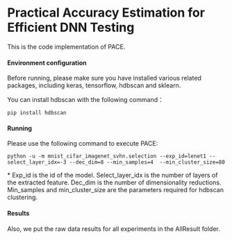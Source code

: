 # Practical Accuracy Estimation for Efficient DNN Testing
This is the code implementation of PACE.

#### Environment configuration
Before running, please make sure you have installed various related packages, including keras, tensorflow, hdbscan and sklearn.

You can install hdbscan with the following command：

```shell
pip install hdbscan
```

#### Running
Please use the following command to execute PACE:

```shell
python -u -m mnist_cifar_imagenet_svhn.selection --exp_id=lenet1 --select_layer_idx=-3 --dec_dim=8 --min_samples=4  --min_cluster_size=80
```

\* Exp_id is the id of the model. Select_layer_idx is the number of layers of the extracted feature. Dec_dim is the number of dimensionality reductions. Min_samples and min_cluster_size are the parameters required for hdbscan clustering.

#### Results
Also, we put the raw data results for all experiments in the  AllResult folder.